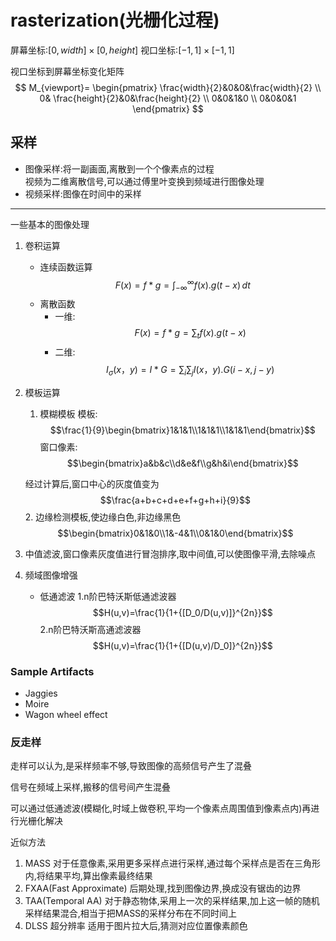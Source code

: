 # rasterization(光栅化过程)

屏幕坐标:$[0,width]\times[0,height]$
视口坐标:$[-1,1]\times[-1,1]$

视口坐标到屏幕坐标变化矩阵
$$
M_{viewport}=
\begin{pmatrix}
   \frac{width}{2}&0&0&\frac{width}{2} \\
   0& \frac{height}{2}&0&\frac{height}{2} \\
   0&0&1&0 \\
   0&0&0&1
  \end{pmatrix}
$$

## 采样

- 图像采样:将一副画面,离散到一个个像素点的过程  
    视频为二维离散信号,可以通过傅里叶变换到频域进行图像处理
- 视频采样:图像在时间中的采样

---------------
一些基本的图像处理

1. 卷积运算
    - 连续函数运算  
       $$F(x)=f*g=\int_{-\infty}^{\infty} f(x).g(t-x)\, dt$$
    - 离散函数  
      - 一维:$$F(x)=f*g=\sum_t f(x).g(t-x)$$
      - 二维:$$I_{\sigma}(x，y)=I*G=\sum_i \sum_j I(x，y).G(i-x,j-y)$$
2. 模板运算
    1. 模糊模板
    模板:$$\frac{1}{9}\begin{bmatrix}1&1&1\\1&1&1\\1&1&1\end{bmatrix}$$
    窗口像素:
    $$\begin{bmatrix}a&b&c\\d&e&f\\g&h&i\end{bmatrix}$$

    经过计算后,窗口中心的灰度值变为
    $$\frac{a+b+c+d+e+f+g+h+i}{9}$$
    2. 边缘检测模板,使边缘白色,非边缘黑色
    $$\begin{bmatrix}0&1&0\\1&-4&1\\0&1&0\end{bmatrix}$$
3. 中值滤波,窗口像素灰度值进行冒泡排序,取中间值,可以使图像平滑,去除噪点
4. 频域图像增强
   - 低通滤波
    1.n阶巴特沃斯低通滤波器 $$H(u,v)=\frac{1}{1+{[D_0/D(u,v)]}^{2n}}$$
    2.n阶巴特沃斯高通滤波器 $$H(u,v)=\frac{1}{1+{[D(u,v)/D_0]}^{2n}}$$

### Sample Artifacts

- Jaggies
- Moire
- Wagon wheel effect

### 反走样

走样可以认为,是采样频率不够,导致图像的高频信号产生了混叠

信号在频域上采样,搬移的信号间产生混叠

可以通过低通滤波(模糊化,时域上做卷积,平均一个像素点周围值到像素点内)再进行光栅化解决

近似方法

1. MASS 对于任意像素,采用更多采样点进行采样,通过每个采样点是否在三角形内,将结果平均,算出像素最终结果  
2. FXAA(Fast Approximate) 后期处理,找到图像边界,换成没有锯齿的边界
3. TAA(Temporal AA) 对于静态物体,采用上一次的采样结果,加上这一帧的随机采样结果混合,相当于把MASS的采样分布在不同时间上
4. DLSS 超分辨率 适用于图片拉大后,猜测对应位置像素颜色
